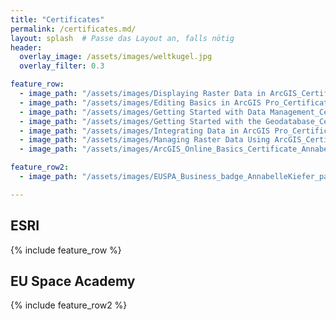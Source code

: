 ```yaml
---
title: "Certificates"
permalink: /certificates.md/
layout: splash  # Passe das Layout an, falls nötig
header:
  overlay_image: /assets/images/weltkugel.jpg
  overlay_filter: 0.3

feature_row:
  - image_path: "/assets/images/Displaying Raster Data in ArcGIS_Certificate_11122024_page-0001.jpg"
  - image_path: "/assets/images/Editing Basics in ArcGIS Pro_Certificate_11072024_page-0001.jpg"
  - image_path: "/assets/images/Getting Started with Data Management_Certificate_10152024_page-0001.jpg"
  - image_path: "/assets/images/Getting Started with the Geodatabase_Certificate_11052024_page-0001.jpg"
  - image_path: "/assets/images/Integrating Data in ArcGIS Pro_Certificate_10162024_page-0001.jpg"
  - image_path: "/assets/images/Managing Raster Data Using ArcGIS_Certificate_10242024_page-0001.jpg"
  - image_path: "/assets/images/ArcGIS_Online_Basics_Certificate_AnnabelleKiefer_page-0001.jpg"

feature_row2:
  - image_path: "/assets/images/EUSPA_Business_badge_AnnabelleKiefer_page-0001.jpg" 

---
```


<!-- Überschrift für ESRI -->
<h2>ESRI</h2>
{% include feature_row %}

<!-- Überschrift für EUSPA -->
<h2>EU Space Academy</h2>
{% include feature_row2 %}


